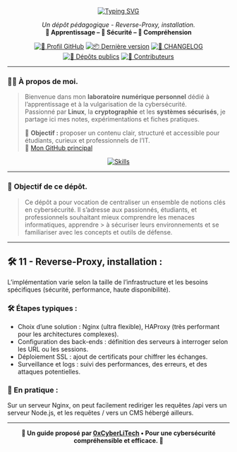 <div align="center">

  <a href="https://github.com/0xCyberLiTech/Cybersecurite/blob/main/CYBERSECURITE-12-REVERSE-PROXY-INSTALLATION-Mise-en-%C5%93uvre-pratique.md">
    <img src="https://readme-typing-svg.herokuapp.com?font=Fira+Code&size=28&pause=1000&color=D14A4A&center=true&vCenter=true&width=950&lines=REVERSE+PROXY+:+MISE+EN+ŒUVRE+PRATIQUE;Installer+et+configurer+un+reverse+proxy+web;Sécurisation+des+accès+et+distribution+du+trafic" alt="Typing SVG" />
  </a>

  <p align="center">
    <em>Un dépôt pédagogique - Reverse-Proxy, installation.</em><br>
    <b>📘 Apprentissage – 🔐 Sécurité – 🧠 Compréhension</b>
  </p>

  [![🔗 Profil GitHub](https://img.shields.io/badge/Profil-GitHub-181717?logo=github&style=flat-square)](https://github.com/0xCyberLiTech)
  [![📦 Dernière version](https://img.shields.io/github/v/release/0xCyberLiTech/Cybersecurite?label=version&style=flat-square)](https://github.com/0xCyberLiTech/Cybersecurite/releases/latest)
  [![📄 CHANGELOG](https://img.shields.io/badge/📄%20Changelog-Cybersecurite-blue?style=flat-square)](https://github.com/0xCyberLiTech/Cybersecurite/blob/main/CHANGELOG.md)
  [![📂 Dépôts publics](https://img.shields.io/badge/Dépôts-publics-blue?style=flat-square)](https://github.com/0xCyberLiTech?tab=repositories)
  [![👥 Contributeurs](https://img.shields.io/badge/👥%20Contributeurs-cliquez%20ici-007ec6?style=flat-square)](https://github.com/0xCyberLiTech/Cybersecurite/graphs/contributors)

</div>

---

### 👨‍💻 **À propos de moi.**

> Bienvenue dans mon **laboratoire numérique personnel** dédié à l’apprentissage et à la vulgarisation de la cybersécurité.  
> Passionné par **Linux**, la **cryptographie** et les **systèmes sécurisés**, je partage ici mes notes, expérimentations et fiches pratiques.  
>  
> 🎯 **Objectif :** proposer un contenu clair, structuré et accessible pour étudiants, curieux et professionnels de l’IT.  
> 🔗 [Mon GitHub principal](https://github.com/0xCyberLiTech)

<p align="center">
  <a href="https://skillicons.dev">
    <img src="https://skillicons.dev/icons?i=linux,debian,bash,docker,nginx,git,vim" alt="Skills" />
  </a>
</p>

---

### 🎯 **Objectif de ce dépôt.**

> Ce dépôt a pour vocation de centraliser un ensemble de notions clés en cybersécurité. Il s’adresse aux passionnés, étudiants, et professionnels souhaitant mieux comprendre les menaces informatiques, apprendre  > à sécuriser leurs environnements et se familiariser avec les concepts et outils de défense.

---

## 🛠️ 11 - **Reverse-Proxy, installation :**

L’implémentation varie selon la taille de l’infrastructure et les besoins spécifiques (sécurité, performance, haute disponibilité).

### 🛠️ Étapes typiques :

- Choix d’une solution : Nginx (ultra flexible), HAProxy (très performant pour les architectures complexes).
- Configuration des back-ends : définition des serveurs à interroger selon les URL ou les sessions.
- Déploiement SSL : ajout de certificats pour chiffrer les échanges.
- Surveillance et logs : suivi des performances, des erreurs, et des attaques potentielles.
  
### 🧠 En pratique :

Sur un serveur Nginx, on peut facilement rediriger les requêtes /api vers un serveur Node.js, et les requêtes / vers un CMS hébergé ailleurs.

---

<p align="center">
  <b>🔐 Un guide proposé par <a href="https://github.com/0xCyberLiTech">0xCyberLiTech</a> • Pour une cybersécurité compréhensible et efficace. 🔐</b>
</p>
